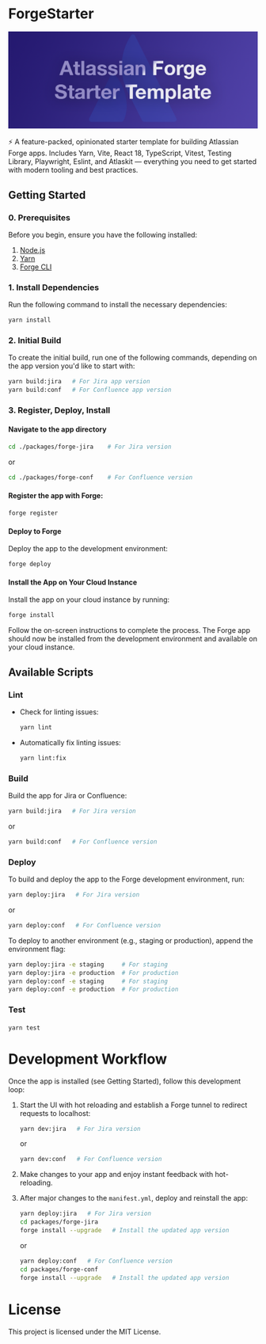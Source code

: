 # ForgeStarter

![](./docs/assets/repo-banner-crop.png)

⚡️ A feature-packed, opinionated starter template for building Atlassian Forge apps. Includes Yarn, Vite, React 18, TypeScript, Vitest, Testing Library, Playwright, Eslint, and Atlaskit — everything you need to get started with modern tooling and best practices.

## Getting Started

### 0. Prerequisites

Before you begin, ensure you have the following installed:

1. [Node.js](https://nodejs.org/en/download/package-manager)
2. [Yarn](https://yarnpkg.com/)
3. [Forge CLI](https://developer.atlassian.com/platform/forge/getting-started/)

### 1. Install Dependencies

Run the following command to install the necessary dependencies:

```bash
yarn install
```

### 2. Initial Build

To create the initial build, run one of the following commands, depending on the app version you'd like to start with:

```bash
yarn build:jira   # For Jira app version
yarn build:conf   # For Confluence app version
```


### 3. Register, Deploy, Install

#### Navigate to the app directory

```bash
cd ./packages/forge-jira    # For Jira version
```
    
or

```bash
cd ./packages/forge-conf    # For Confluence version
```

#### Register the app with Forge:

```bash
forge register
```

#### Deploy to Forge

Deploy the app to the development environment:

```bash
forge deploy
```

#### Install the App on Your Cloud Instance

Install the app on your cloud instance by running:

```bash
forge install
```

Follow the on-screen instructions to complete the process. 
The Forge app should now be installed from the development environment and available on your cloud instance.


## Available Scripts

### Lint

- Check for linting issues:
  ```bash
  yarn lint
  ```
- Automatically fix linting issues:
  ```bash
  yarn lint:fix
  ```


### Build

Build the app for Jira or Confluence:

```bash
yarn build:jira   # For Jira version
```

or

```bash
yarn build:conf   # For Confluence version
```


### Deploy

To build and deploy the app to the Forge development environment, run:

```bash
yarn deploy:jira   # For Jira version
```

or

```bash
yarn deploy:conf   # For Confluence version
```

To deploy to another environment (e.g., staging or production), append the environment flag:

```bash
yarn deploy:jira -e staging     # For staging
yarn deploy:jira -e production  # For production
yarn deploy:conf -e staging     # For staging
yarn deploy:conf -e production  # For production
```


### Test

`yarn test`


# Development Workflow

Once the app is installed (see Getting Started), follow this development loop:

1. Start the UI with hot reloading and establish a Forge tunnel to redirect requests to localhost:
    ```bash
    yarn dev:jira   # For Jira version
    ```

    or

    ```bash
    yarn dev:conf   # For Confluence version
    ```
2. Make changes to your app and enjoy instant feedback with hot-reloading.
3. After major changes to the `manifest.yml`, deploy and reinstall the app:
    ```bash
    yarn deploy:jira   # For Jira version
    cd packages/forge-jira
    forge install --upgrade   # Install the updated app version
    ```

    or

    ```bash
    yarn deploy:conf   # For Confluence version
    cd packages/forge-conf
    forge install --upgrade   # Install the updated app version
    ```

# License

This project is licensed under the MIT License.